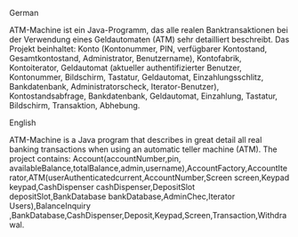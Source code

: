 German

ATM-Machine ist ein Java-Programm, das alle realen Banktransaktionen bei der Verwendung eines Geldautomaten (ATM) sehr detailliert beschreibt. Das Projekt beinhaltet:
Konto (Kontonummer, PIN, verfügbarer Kontostand, Gesamtkontostand, Administrator, Benutzername), Kontofabrik, Kontoiterator, Geldautomat (aktueller authentifizierter Benutzer, Kontonummer, Bildschirm, Tastatur, Geldautomat, Einzahlungsschlitz, Bankdatenbank, Administratorscheck, Iterator-Benutzer), Kontostandsabfrage, Bankdatenbank, Geldautomat, Einzahlung, Tastatur, Bildschirm, Transaktion, Abhebung.

English

ATM-Machine is a Java program that describes in great detail all real banking transactions when using an automatic teller machine (ATM). The project contains:
Account(accountNumber,pin, availableBalance,totalBalance,admin,username),AccountFactory,AccountIterator,ATM(userAuthenticatedcurrent,AccountNumber,Screen screen,Keypad keypad,CashDispenser cashDispenser,DepositSlot depositSlot,BankDatabase bankDatabase,AdminChec,Iterator Users),BalanceInquiry ,BankDatabase,CashDispenser,Deposit,Keypad,Screen,Transaction,Withdrawal.

